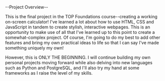 --Project Overview--

This is the final project in the TOP Foundations course--creating a working on-screen calculator! I've learned a lot about how to use HTML, CSS and JavaScript in tandem to create stylish, interactive webpages. This is an opportunity to make use of all that I've learned up to this point to create a somewhat-complex project. Of course, I'm going to do my best to add other features and bring my own practical ideas to life so that I can say I've made something uniquely my own!

However, this is ONLY THE BEGINNING.
I will continue building my own personal projects moving forward while also delving into new languages such as Python and PostgreSQL, and I'll also try my hand at some frameworks as I raise the level of my skills.
